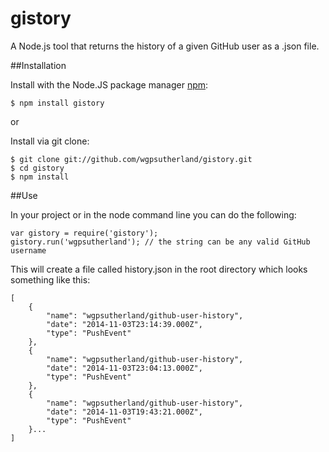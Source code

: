 # gistory

A Node.js tool that returns the history of a given GitHub user as a .json file.

##Installation

Install with the Node.JS package manager [npm](http://npmjs.org/):

    $ npm install gistory

or

Install via git clone:

    $ git clone git://github.com/wgpsutherland/gistory.git
    $ cd gistory
    $ npm install

##Use

In your project or in the node command line you can do the following:

    var gistory = require('gistory');
    gistory.run('wgpsutherland'); // the string can be any valid GitHub username

This will create a file called history.json in the root directory which looks something like this:
    
    [
        {
            "name": "wgpsutherland/github-user-history",
            "date": "2014-11-03T23:14:39.000Z",
            "type": "PushEvent"
        },
        {
            "name": "wgpsutherland/github-user-history",
            "date": "2014-11-03T23:04:13.000Z",
            "type": "PushEvent"
        },
        {
            "name": "wgpsutherland/github-user-history",
            "date": "2014-11-03T19:43:21.000Z",
            "type": "PushEvent"
        }...
    ]
    
